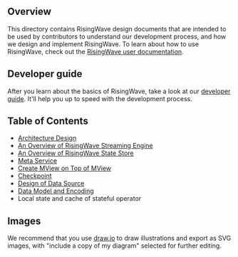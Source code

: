 ## Overview

This directory contains RisingWave design documents that are intended to be used by contributors to understand our development process, and how we design and implement RisingWave. To learn about how to use RisingWave, check out the [RisingWave user documentation](https://www.risingwave.dev).

## Developer guide

After you learn about the basics of RisingWave, take a look at our [developer guide](developer-guide.md). It'll help you up to speed with the development process.

## Table of Contents

* [Architecture Design](./architecture-design.md)
* [An Overview of RisingWave Streaming Engine](./streaming-overview.md)
* [An Overview of RisingWave State Store](./state-store-overview.md)
* [Meta Service](./meta-service.md)
* [Create MView on Top of MView](./mv-on-mv.md)
* [Checkpoint](./checkpoint.md)
* [Design of Data Source](./data-source.md)
* [Data Model and Encoding](./data-model-and-encoding.md)
* Local state and cache of stateful operator


## Images

We recommend that you use [draw.io](https://app.diagrams.net/) to draw illustrations and export as SVG images, with "include a copy of my diagram" selected for further editing.
